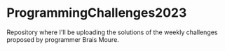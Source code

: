 # ProgrammingChallenges2023
Repository where I'll be uploading the solutions of the weekly challenges proposed by programmer Brais Moure.
